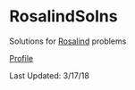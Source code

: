 # RosalindSolns
Solutions for [Rosalind](http://rosalind.info/) problems  

[Profile](http://rosalind.info/users/ilprofeta/)

Last Updated: 3/17/18  

